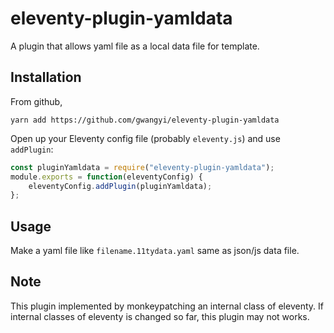 # eleventy-plugin-yamldata

A plugin that allows yaml file as a local data file for template.

## Installation

From github,

```
yarn add https://github.com/gwangyi/eleventy-plugin-yamldata
```

Open up your Eleventy config file (probably `eleventy.js`) and use `addPlugin`:

```js
const pluginYamldata = require("eleventy-plugin-yamldata");
module.exports = function(eleventyConfig) {
    eleventyConfig.addPlugin(pluginYamldata);
};
```

## Usage

Make a yaml file like `filename.11tydata.yaml` same as json/js data file.

## Note

This plugin implemented by monkeypatching an internal class of eleventy. If internal classes of eleventy is changed so far, this plugin may not works.
